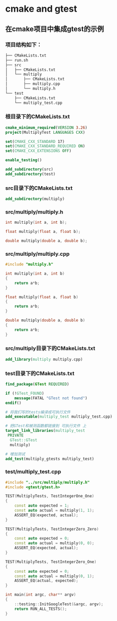 # cmake and gtest

## 在cmake项目中集成gtest的示例

### 项目结构如下：

```sh
├── CMakeLists.txt
├── run.sh
├── src
│   ├── CMakeLists.txt
│   └── multiply
│       ├── CMakeLists.txt
│       ├── multiply.cpp
│       └── multiply.h
└── test
    ├── CMakeLists.txt
    └── multiply_test.cpp
```

### 根目录下的CMakeLists.txt

```cmake
cmake_minimum_required(VERSION 3.26)
project(MultiplyTest LANGUAGES CXX)

set(CMAKE_CXX_STANDARD 17)
set(CMAKE_CXX_STANDARD_REQUIRED ON)
set(CMAKE_CXX_EXTENSIONS OFF)

enable_testing()

add_subdirectory(src)
add_subdirectory(test)
```



### src目录下的CMakeLists.txt

```cmake
add_subdirectory(multiply)
```

### src/multiply/multiply.h 

```cpp
int multiply(int a, int b);

float multiply(float a, float b);

double multiply(double a, double b);
```



### src/multiply/multiply.cpp

```cpp
#include "multiply.h"

int multiply(int a, int b)
{
    return a*b;
}

float multiply(float a, float b)
{
    return a*b;
}

double multiply(double a, double b)
{
    return a*b;
}

```



### src/multiply目录下的CMakeLists.txt

```cmake
add_library(multiply multiply.cpp)
```



### test目录下的CMakeLists.txt

```cmake
find_package(GTest REQUIRED)

if (!GTest_FOUND)
	message(FATAL "GTest not found")
endif()

# 将我们写的tests编译成可执行文件
add_executable(multiply_test multiply_test.cpp)

# 把GTest和被测函数都链接到 可执行文件 上
target_link_libraries(multiply_test
 PRIVATE
  GTest::GTest
  multiply)

# 增加测试
add_test(multiply_gtests multiply_test)

```

### test/multiply_test.cpp

```cpp
#include "../src/multiply/multiply.h"
#include <gtest/gtest.h>

TEST(MultiplyTests, TestIntegerOne_One)
{
    const auto expected = 1;
    const auto actual = multiply(1, 1);
    ASSERT_EQ(expected, actual);
}

TEST(MultiplyTests, TestIntegerZero_Zero)
{
    const auto expected = 0;
    const auto actual = multiply(0, 0);
    ASSERT_EQ(expected, actual);
}

TEST(MultiplyTests, TestIntegerZero_One)
{
    const auto expected = 0;
    const auto actual = multiply(0, 1);
    ASSERT_EQ(actual, expected);
}

int main(int argc, char** argv)
{
    ::testing::InitGoogleTest(&argc, argv);
    return RUN_ALL_TESTS();
}

```

